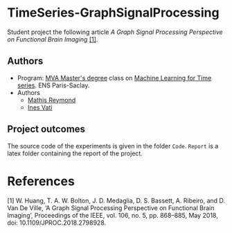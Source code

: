 # TimeSeries-GraphSignalProcessing
Student project the following article *A Graph Signal Processing Perspective on Functional Brain Imaging* [[1]](#ref1).

## Authors
- Program: [MVA Master's degree](https://www.master-mva.com/) class on [Machine Learning for Time series](http://www.laurentoudre.fr/ast.html). ENS Paris-Saclay.
- Authors
    - [Mathis Reymond](https://github.com/Mathisnplus1)
    - [Ines Vati](https://github.com/InesVATI)

## Project outcomes
The source code of the experiments is given in the folder ``Code``. 
```Report``` is a latex folder containing the report of the project.

# References

<a id="ref1"> [1] </a> W. Huang, T. A. W. Bolton, J. D. Medaglia, D. S. Bassett, A. Ribeiro, and D. Van De Ville, ‘A Graph Signal Processing Perspective on Functional Brain Imaging’, Proceedings of the IEEE, vol. 106, no. 5, pp. 868–885, May 2018, doi: 10.1109/JPROC.2018.2798928.
